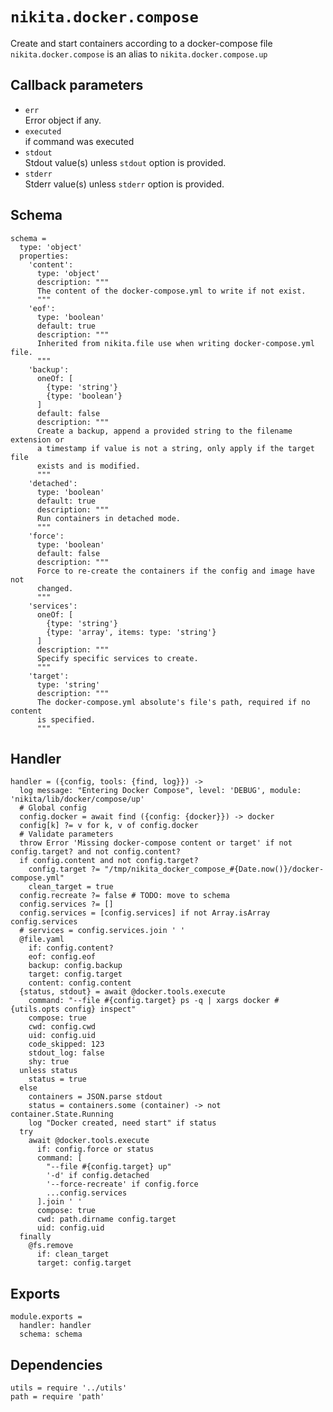 
# `nikita.docker.compose`

Create and start containers according to a docker-compose file
`nikita.docker.compose` is an alias to `nikita.docker.compose.up`

## Callback parameters

*   `err`   
    Error object if any.   
*   `executed`   
    if command was executed   
*   `stdout`   
    Stdout value(s) unless `stdout` option is provided.   
*   `stderr`   
    Stderr value(s) unless `stderr` option is provided.   

## Schema

    schema =
      type: 'object'
      properties:
        'content':
          type: 'object'
          description: """
          The content of the docker-compose.yml to write if not exist.
          """
        'eof':
          type: 'boolean'
          default: true
          description: """
          Inherited from nikita.file use when writing docker-compose.yml file.
          """
        'backup':
          oneOf: [
            {type: 'string'}
            {type: 'boolean'}
          ]
          default: false
          description: """
          Create a backup, append a provided string to the filename extension or
          a timestamp if value is not a string, only apply if the target file
          exists and is modified.
          """
        'detached':
          type: 'boolean'
          default: true
          description: """
          Run containers in detached mode.
          """
        'force':
          type: 'boolean'
          default: false
          description: """
          Force to re-create the containers if the config and image have not
          changed.
          """
        'services':
          oneOf: [
            {type: 'string'}
            {type: 'array', items: type: 'string'}
          ]
          description: """
          Specify specific services to create.
          """
        'target':
          type: 'string'
          description: """
          The docker-compose.yml absolute's file's path, required if no content
          is specified.
          """

## Handler

    handler = ({config, tools: {find, log}}) ->
      log message: "Entering Docker Compose", level: 'DEBUG', module: 'nikita/lib/docker/compose/up'
      # Global config
      config.docker = await find ({config: {docker}}) -> docker
      config[k] ?= v for k, v of config.docker
      # Validate parameters
      throw Error 'Missing docker-compose content or target' if not config.target? and not config.content?
      if config.content and not config.target?
        config.target ?= "/tmp/nikita_docker_compose_#{Date.now()}/docker-compose.yml"
        clean_target = true
      config.recreate ?= false # TODO: move to schema
      config.services ?= []
      config.services = [config.services] if not Array.isArray config.services
      # services = config.services.join ' '
      @file.yaml
        if: config.content?
        eof: config.eof
        backup: config.backup
        target: config.target
        content: config.content
      {status, stdout} = await @docker.tools.execute
        command: "--file #{config.target} ps -q | xargs docker #{utils.opts config} inspect"
        compose: true
        cwd: config.cwd
        uid: config.uid
        code_skipped: 123
        stdout_log: false
        shy: true
      unless status
        status = true
      else
        containers = JSON.parse stdout
        status = containers.some (container) -> not container.State.Running
        log "Docker created, need start" if status
      try
        await @docker.tools.execute
          if: config.force or status
          command: [
            "--file #{config.target} up"
            '-d' if config.detached
            '--force-recreate' if config.force
            ...config.services
          ].join ' '
          compose: true
          cwd: path.dirname config.target
          uid: config.uid
      finally
        @fs.remove
          if: clean_target
          target: config.target

## Exports

    module.exports =
      handler: handler
      schema: schema

## Dependencies

    utils = require '../utils'
    path = require 'path'
